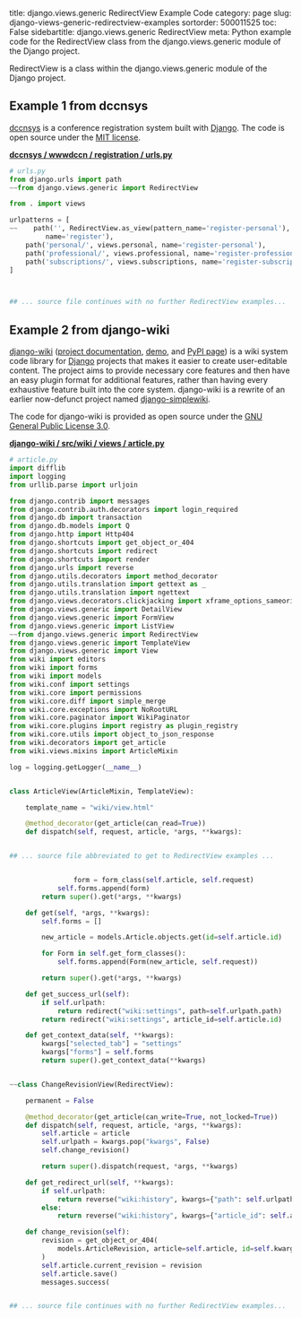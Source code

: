 title: django.views.generic RedirectView Example Code
category: page
slug: django-views-generic-redirectview-examples
sortorder: 500011525
toc: False
sidebartitle: django.views.generic RedirectView
meta: Python example code for the RedirectView class from the django.views.generic module of the Django project.


RedirectView is a class within the django.views.generic module of the Django project.


## Example 1 from dccnsys
[dccnsys](https://github.com/dccnconf/dccnsys) is a conference registration
system built with [Django](/django.html). The code is open source under the
[MIT license](https://github.com/dccnconf/dccnsys/blob/master/LICENSE).

[**dccnsys / wwwdccn / registration / urls.py**](https://github.com/dccnconf/dccnsys/blob/master/wwwdccn/registration/urls.py)

```python
# urls.py
from django.urls import path
~~from django.views.generic import RedirectView

from . import views

urlpatterns = [
~~    path('', RedirectView.as_view(pattern_name='register-personal'),
         name='register'),
    path('personal/', views.personal, name='register-personal'),
    path('professional/', views.professional, name='register-professional'),
    path('subscriptions/', views.subscriptions, name='register-subscriptions'),
]



## ... source file continues with no further RedirectView examples...

```


## Example 2 from django-wiki
[django-wiki](https://github.com/django-wiki/django-wiki)
([project documentation](https://django-wiki.readthedocs.io/en/master/),
[demo](https://demo.django-wiki.org/),
and [PyPI page](https://pypi.org/project/django-wiki/))
is a wiki system code library for [Django](/django.html)
projects that makes it easier to create user-editable content.
The project aims to provide necessary core features and then
have an easy plugin format for additional features, rather than
having every exhaustive feature built into the core system.
django-wiki is a rewrite of an earlier now-defunct project
named [django-simplewiki](https://code.google.com/p/django-simple-wiki/).

The code for django-wiki is provided as open source under the
[GNU General Public License 3.0](https://github.com/django-wiki/django-wiki/blob/master/COPYING).

[**django-wiki / src/wiki / views / article.py**](https://github.com/django-wiki/django-wiki/blob/master/src/wiki/views/article.py)

```python
# article.py
import difflib
import logging
from urllib.parse import urljoin

from django.contrib import messages
from django.contrib.auth.decorators import login_required
from django.db import transaction
from django.db.models import Q
from django.http import Http404
from django.shortcuts import get_object_or_404
from django.shortcuts import redirect
from django.shortcuts import render
from django.urls import reverse
from django.utils.decorators import method_decorator
from django.utils.translation import gettext as _
from django.utils.translation import ngettext
from django.views.decorators.clickjacking import xframe_options_sameorigin
from django.views.generic import DetailView
from django.views.generic import FormView
from django.views.generic import ListView
~~from django.views.generic import RedirectView
from django.views.generic import TemplateView
from django.views.generic import View
from wiki import editors
from wiki import forms
from wiki import models
from wiki.conf import settings
from wiki.core import permissions
from wiki.core.diff import simple_merge
from wiki.core.exceptions import NoRootURL
from wiki.core.paginator import WikiPaginator
from wiki.core.plugins import registry as plugin_registry
from wiki.core.utils import object_to_json_response
from wiki.decorators import get_article
from wiki.views.mixins import ArticleMixin

log = logging.getLogger(__name__)


class ArticleView(ArticleMixin, TemplateView):

    template_name = "wiki/view.html"

    @method_decorator(get_article(can_read=True))
    def dispatch(self, request, article, *args, **kwargs):


## ... source file abbreviated to get to RedirectView examples ...


                form = form_class(self.article, self.request)
            self.forms.append(form)
        return super().get(*args, **kwargs)

    def get(self, *args, **kwargs):
        self.forms = []

        new_article = models.Article.objects.get(id=self.article.id)

        for Form in self.get_form_classes():
            self.forms.append(Form(new_article, self.request))

        return super().get(*args, **kwargs)

    def get_success_url(self):
        if self.urlpath:
            return redirect("wiki:settings", path=self.urlpath.path)
        return redirect("wiki:settings", article_id=self.article.id)

    def get_context_data(self, **kwargs):
        kwargs["selected_tab"] = "settings"
        kwargs["forms"] = self.forms
        return super().get_context_data(**kwargs)


~~class ChangeRevisionView(RedirectView):

    permanent = False

    @method_decorator(get_article(can_write=True, not_locked=True))
    def dispatch(self, request, article, *args, **kwargs):
        self.article = article
        self.urlpath = kwargs.pop("kwargs", False)
        self.change_revision()

        return super().dispatch(request, *args, **kwargs)

    def get_redirect_url(self, **kwargs):
        if self.urlpath:
            return reverse("wiki:history", kwargs={"path": self.urlpath.path})
        else:
            return reverse("wiki:history", kwargs={"article_id": self.article.id})

    def change_revision(self):
        revision = get_object_or_404(
            models.ArticleRevision, article=self.article, id=self.kwargs["revision_id"]
        )
        self.article.current_revision = revision
        self.article.save()
        messages.success(


## ... source file continues with no further RedirectView examples...

```

